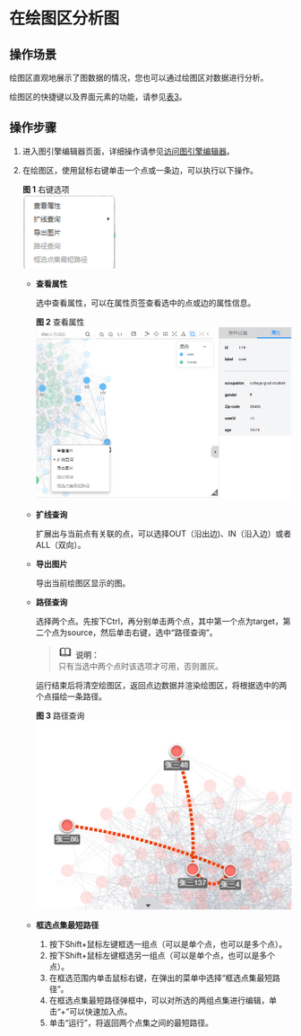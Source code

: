 # 在绘图区分析图<a name="ges_01_0026"></a>

## 操作场景<a name="section10250114316367"></a>

绘图区直观地展示了图数据的情况，您也可以通过绘图区对数据进行分析。

绘图区的快捷键以及界面元素的功能，请参见[表3](编辑器页面介绍.md#table13009775611)。

## 操作步骤<a name="section175453468365"></a>

1.  进入图引擎编辑器页面，详细操作请参见[访问图引擎编辑器](访问图引擎编辑器.md)。
2.  在绘图区，使用鼠标右键单击一个点或一条边，可以执行以下操作。

    **图 1**  右键选项<a name="fig134391810135714"></a>  
    ![](figures/右键选项.png "右键选项")

    -   **查看属性**

        选中查看属性，可以在属性页签查看选中的点或边的属性信息。

        **图 2**  查看属性<a name="fig04396138598"></a>  
        ![](figures/查看属性.png "查看属性")

    -   **扩线查询**

        扩展出与当前点有关联的点，可以选择OUT（沿出边\)、IN（沿入边）或者ALL（双向）。

    -   **导出图片**

        导出当前绘图区显示的图。

    -   **路径查询**

        选择两个点。先按下Ctrl，再分别单击两个点，其中第一个点为target，第二个点为source，然后单击右键，选中“路径查询”。

        >![](public_sys-resources/icon-note.gif) **说明：**   
        >只有当选中两个点时该选项才可用，否则置灰。  

        运行结束后将清空绘图区，返回点边数据并渲染绘图区，将根据选中的两个点描绘一条路径。

        **图 3**  路径查询<a name="fig13510720524"></a>  
        ![](figures/路径查询.png "路径查询")

    -   **框选点集最短路径**
        1.  按下Shift+鼠标左键框选一组点（可以是单个点，也可以是多个点）。
        2.  按下Shift+鼠标左键框选另一组点（可以是单个点，也可以是多个点）。
        3.  在框选范围内单击鼠标右键，在弹出的菜单中选择“框选点集最短路径”。
        4.  在框选点集最短路径弹框中，可以对所选的两组点集进行编辑，单击“+”可以快速加入点。
        5.  单击“运行”，将返回两个点集之间的最短路径。




